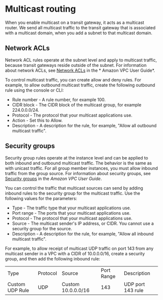 # Multicast routing<a name="how-multicast-works"></a>

When you enable multicast on a transit gateway, it acts as a multicast router\. We send all multicast traffic to the transit gateway that is associated with a multicast domain, when you add a subnet to that multicast domain\.

## Network ACLs<a name="multicast-nacl"></a>

Network ACL rules operate at the subnet level and apply to multicast traffic, because transit gateways reside outside of the subnet\. For information about network ACLs, see [Network ACLs](https://docs.aws.amazon.com/vpc/latest/userguide/vpc-network-acls.html) in the * Amazon VPC User Guide*\.

To control multicast traffic, you can create allow and deny rules\. For example, to allow outbound multicast traffic, create the following outbound rule using the console or CLI:
+ Rule number \- A rule number, for example 100\.
+ CIDR block \- The CIDR block of the multicast group, for example 224\.0\.0\.0/24\.
+ Protocol \- The protocol that your multicast applications use\.
+ Action \- Set this to Allow\.
+ Description \- A description for the rule, for example, "Allow all outbound multicast traffic"\.

## Security groups<a name="mulicast-security-group"></a>

Security group rules operate at the instance level and can be applied to both inbound and outbound multicast traffic\. The behavior is the same as with unicast traffic\. For all group member instances, you must allow inbound traffic from the group source\. For information about security groups, see [Security groups](https://docs.aws.amazon.com/vpc/latest/userguide/VPC_SecurityGroups.html) in the *Amazon VPC User Guide*\.

You can control the traffic that multicast sources can send by adding inbound rules to the security group for the multicast traffic\. Use the following values for the parameters:
+ Type \- The traffic type that your multicast applications use\.
+ Port range \- The ports that your multicast applications use\.
+ Protocol \- The protocol that your multicast applications use\.
+ Source \- The multicast sender's IP address, or CIDR\. You cannot use a security group for the source\.
+ Description \- A description for the rule, for example, "Allow all inbound multicast traffic"\.

For example, to allow receipt of multicast UDP traffic on port 143 from any multicast sender in a VPC with a CIDR of 10\.0\.0\.0/16, create a security group, and then add the following inbound rule:


|  |  |  |  |  | 
| --- |--- |--- |--- |--- |
|  Type  | Protocol  | Source | Port Range |  Description  | 
|  Custom UDP Rule  |  UDP  | Custom 10\.0\.0\.0/16 | 143 |  UDP port 143 rule   | 